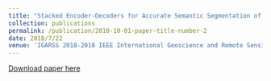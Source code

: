 ```yaml
---
title: "Stacked Encoder-Decoders for Accurate Semantic Segmentation of Very High Resolution Satellite Datasets"
collection: publications
permalink: /publication/2010-10-01-paper-title-number-2
date: 2018/7/22
venue: 'IGARSS 2018-2018 IEEE International Geoscience and Remote Sensing Symposium'
---
```

[Download paper here](https://hal.archives-ouvertes.fr/hal-01870857/document)
